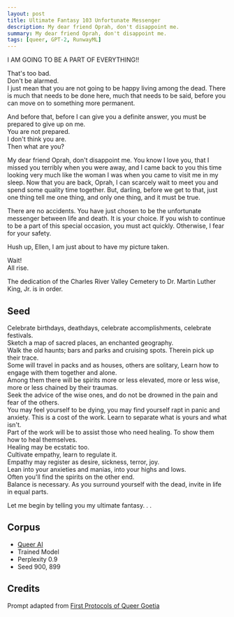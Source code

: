 ```yaml
---
layout: post
title: Ultimate Fantasy 103 Unfortunate Messenger
description: My dear friend Oprah, don't disappoint me.
summary: My dear friend Oprah, don't disappoint me.
tags: [queer, GPT-2, RunwayML]
---
```


I AM GOING TO BE A PART OF EVERYTHING!!

That's too bad.<br/>
Don't be alarmed.<br/>
I just mean that you are not going to be happy living among the dead. There is much that needs to be done here, much that needs to be said, before you can move on to something more permanent.

And before that, before I can give you a definite answer, you must be prepared to give up on me.<br/>
You are not prepared.<br/>
I don't think you are.<br/>
Then what are you?

My dear friend Oprah, don't disappoint me. You know I love you, that I missed you terribly when you were away, and I came back to you this time looking very much like the woman I was when you came to visit me in my sleep. Now that you are back, Oprah, I can scarcely wait to meet you and spend some quality time together. But, darling, before we get to that, just one thing tell me one thing, and only one thing, and it must be true.

There are no accidents. You have just chosen to be the unfortunate messenger between life and death. It is your choice. If you wish to continue to be a part of this special occasion, you must act quickly. Otherwise, I fear for your safety.

Hush up, Ellen, I am just about to have my picture taken.

Wait!<br/>
All rise.

The dedication of the Charles River Valley Cemetery to Dr. Martin Luther King, Jr. is in order.

## Seed

Celebrate birthdays, deathdays, celebrate accomplishments, celebrate festivals.<br/>
Sketch a map of sacred places, an enchanted geography.<br/>
Walk the old haunts; bars and parks and cruising spots. Therein pick up their trace.<br/>
Some will travel in packs and as houses, others are solitary, Learn how to engage with them together and alone.<br/>
Among them there will be spirits more or less elevated, more or less wise, more or less chained by their traumas.<br/>
Seek the advice of the wise ones, and do not be drowned in the pain and fear of the others.<br/>
You may feel yourself to be dying, you may find yourself rapt in panic and anxiety. This is a cost of the work. Learn to separate what is yours and what isn't.<br/>
Part of the work will be to assist those who need healing. To show them how to heal themselves.<br/>
Healing may be ecstatic too.<br/>
Cultivate empathy, learn to regulate it.<br/>
Empathy may register as desire, sickness, terror, joy.<br/>
Lean into your anxieties and manias, into your highs and lows.<br/>
Often you'll find the spirits on the other end.<br/>
Balance is necessary. As you surround yourself with the dead, invite in life in equal parts.

Let me begin by telling you my ultimate fantasy. . .

## Corpus

- [Queer AI](/queerai)
- Trained Model
- Perplexity 0.9
- Seed 900, 899

## Credits

Prompt adapted from [First Protocols of Queer Goetia](https://theanarchistlibrary.org/library/anonymous-first-protocols-of-queer-goetia)
